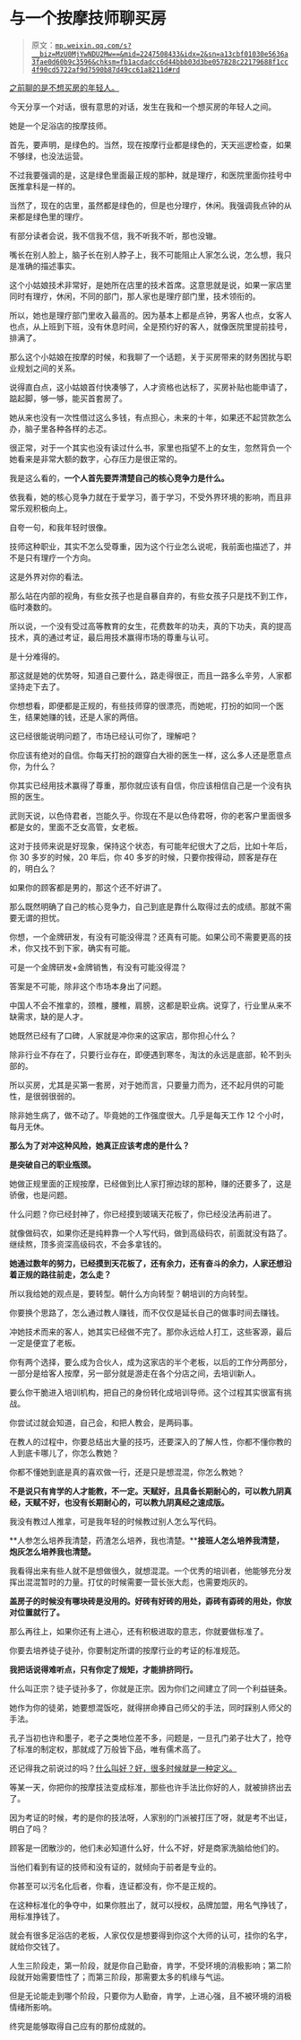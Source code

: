# 与一个按摩技师聊买房

> 原文：[`mp.weixin.qq.com/s?__biz=MzU0MjYwNDU2Mw==&mid=2247508433&idx=2&sn=a13cbf01030e5636a3fae0d60b9c3596&chksm=fb1acdadcc6d44bbb03d3be057828c22179688f1cc4f90cd5722af9d7590b87d49cc61a8211d#rd`](http://mp.weixin.qq.com/s?__biz=MzU0MjYwNDU2Mw==&mid=2247508433&idx=2&sn=a13cbf01030e5636a3fae0d60b9c3596&chksm=fb1acdadcc6d44bbb03d3be057828c22179688f1cc4f90cd5722af9d7590b87d49cc61a8211d#rd)

[之前聊的是不想买房的年轻人。](http://mp.weixin.qq.com/s?__biz=MzU0MjYwNDU2Mw==&mid=2247508425&idx=1&sn=6c3936a02643f203df36337d8453989a&chksm=fb1acdb5cc6d44a3c66b9cb9ba3fda55f6831e815bc26c7f3f3727e08a1e01e1656975225189&scene=21#wechat_redirect)

今天分享一个对话，很有意思的对话，发生在我和一个想买房的年轻人之间。

她是一个足浴店的按摩技师。

首先，要声明，是绿色的。当然，现在按摩行业都是绿色的，天天巡逻检查，如果不够绿，也没法运营。 

不过我要强调的是，这是绿色里面最正规的那种，就是理疗，和医院里面你挂号中医推拿科是一样的。

当然了，现在的店里，虽然都是绿色的，但是也分理疗，休闲。我强调我点钟的从来都是绿色里的理疗。

有部分读者会说，我不信我不信，我不听我不听，那也没辙。

嘴长在别人脸上，脑子长在别人脖子上，我不可能阻止人家怎么说，怎么想，我只是准确的描述事实。 

这个小姑娘技术非常好，是她所在店里的技术首席。这意思就是说，如果一家店里同时有理疗，休闲，不同的部门，那人家也是理疗部门里，技术领衔的。 

所以，她也是理疗部门里收入最高的。因为基本上都是点钟，男客人也点，女客人也点，从上班到下班，没有休息时间，全是预约好的客人，就像医院里提前挂号，排满了。

那么这个小姑娘在按摩的时候，和我聊了一个话题，关于买房带来的财务困扰与职业规划之间的关系。 

说得直白点，这小姑娘首付快凑够了，人才资格也达标了，买房补贴也能申请了，踮起脚，够一够，能买首套房了。

她从来也没有一次性借过这么多钱，有点担心，未来的十年，如果还不起贷款怎么办，脑子里各种各样的忐忑。

很正常，对于一个其实也没有读过什么书，家里也指望不上的女生，忽然背负一个她看来是非常大额的数字，心存压力是很正常的。

我是这么看的，**一个人首先要弄清楚自己的核心竞争力是什么。**

依我看，她的核心竞争力就在于爱学习，善于学习，不受外界环境的影响，而且非常乐观积极向上。

自夸一句，和我年轻时很像。 

技师这种职业，其实不怎么受尊重，因为这个行业怎么说呢，我前面也描述了，并不是只有理疗一个方向。 

这是外界对你的看法。 

那么站在内部的视角，有些女孩子也是自暴自弃的，有些女孩子只是找不到工作，临时凑数的。

所以说，一个没有受过高等教育的女生，花费数年的功夫，真的下功夫，真的提高技术，真的通过考证，最后用技术赢得市场的尊重与认可。

是十分难得的。

那这就是她的优势呀，知道自己要什么，路走得很正，而且一路多么辛劳，人家都坚持走下去了。

你想想看，即便都是正规的，有些技师穿的很漂亮，而她呢，打扮的如同一个医生，结果她赚的钱，还是人家的两倍。 

这已经很能说明问题了，市场已经认可你了，理解吧？ 

你应该有绝对的自信。你每天打扮的跟穿白大褂的医生一样，这么多人还是愿意点你，为什么？

你其实已经用技术赢得了尊重，那你就应该有自信，你应该相信自己是一个没有执照的医生。 

武则天说，以色侍君者，岂能久乎。你现在不是以色侍君呀，你的老客户里面很多都是女的，里面不乏女高管，女老板。 

这对于技师来说是好现象，保持这个状态，有可能年纪很大了之后，比如十年后，你 30 多岁的时候，20 年后，你 40 多岁的时候，只要你按得动，顾客是存在的，明白么？ 

如果你的顾客都是男的，那这个还不好讲了。 

那么既然明确了自己的核心竞争力，自己到底是靠什么取得过去的成绩。那就不需要无谓的担忧。 

你想，一个金牌研发，有没有可能没得混？还真有可能。如果公司不需要更高的技术，你又找不到下家，确实有可能。 

可是一个金牌研发+金牌销售，有没有可能没得混？ 

答案是不可能，除非这个市场本身出了问题。

中国人不会不推拿的，颈椎，腰椎，肩膀，这都是职业病。说穿了，行业里从来不缺需求，缺的是人才。 

她既然已经有了口碑，人家就是冲你来的这家店，那你担心什么？ 

除非行业不存在了，只要行业存在，即便遇到寒冬，淘汰的永远是底部，轮不到头部的。 

所以买房，尤其是买第一套房，对于她而言，只要量力而为，还不起月供的可能性，是很弱很弱的。 

除非她生病了，做不动了。毕竟她的工作强度很大。几乎是每天工作 12 个小时，每月无休。

**那么为了对冲这种风险，她真正应该考虑的是什么？** 

**是突破自己的职业瓶颈。** 

她做正规里面的正规按摩，已经做到比人家打擦边球的那种，赚的还要多了，这是骄傲，也是问题。 

什么问题？你已经封神了，你已经摸到玻璃天花板了，你已经没法再前进了。 

就像做码农，如果你还是纯粹靠一个人写代码，做到高级码农，前面就没有路了。继续熬，顶多资深高级码农，不会多拿钱的。 

**她通过数年的努力，已经摸到天花板了，还有余力，还有奋斗的余力，人家还想沿着正规的路往前走，怎么走？**

所以我给她的观点是，要转型。朝什么方向转型？朝培训的方向转型。

你要换个思路了，怎么通过教人赚钱，而不仅仅是延长自己的做事时间去赚钱。 

冲她技术而来的客人，她其实已经做不完了。那你永远给人打工，这些客源，最后一定是便宜了老板。 

你有两个选择，要么成为合伙人，成为这家店的半个老板，以后的工作分两部分，一部分是给客人按摩，另一部分就是游走在各个分店之间，去培训新人。 

要么你干脆进入培训机构，把自己的身份转化成培训导师。这个过程其实很富有挑战。 

你尝试过就会知道，自己会，和把人教会，是两码事。

在教人的过程中，你要总结出大量的技巧，还要深入的了解人性，你都不懂你教的人到底卡哪儿了，你怎么教她？ 

你都不懂她到底是真的喜欢做一行，还是只是想混混，你怎么教她？

**不是说只有肯学的人才能教，不一定。天赋好，且具备长期耐心的，可以教九阴真经，天赋不好，也没有长期耐心的，可以教九阴真经之速成版。** 

我没有教过人推拿，可是我年轻的时候教过别人怎么写代码。 

**人参怎么培养我清楚，药渣怎么培养，我也清楚。****接班人怎么培养我清楚，炮灰怎么培养我也清楚。**

我看得出来有些人就不是想做很久，就想混混。一个优秀的培训者，他能够充分发挥出混混暂时的力量。打仗的时候需要一营长张大彪，也需要炮灰的。

**盖房子的时候没有哪块砖是没用的。好砖有好砖的用处，孬砖有孬砖的用处，你放对位置就行了。**

那么再往上，如果你还有上进心，还有积极进取的意志，你就要做标准了。 

你要去培养徒子徒孙，你要制定所谓的按摩行业的考证的标准规范。 

**我把话说得难听点，只有你定了规矩，才能排挤同行。** 

什么叫正宗？徒子徒孙多了，你就是正宗。因为你们之间建立了同一个利益链条。 

她作为你的徒弟，她要想混饭吃，就得拼命捧自己师父的手法，同时踩别人师父的手法。 

孔子当初也许和墨子，老子之类地位差不多，问题是，一旦孔门弟子壮大了，抢夺了标准的制定权，那就成了万般皆下品，唯有儒术高了。 

还记得我之前说过的吗？[什么叫好？好，很多时候就是一种定义。](https://mp.weixin.qq.com/s?__biz=MzU0MjYwNDU2Mw==&mid=2247508104&idx=2&sn=022d214b52384609e93cf726eeb578f3&chksm=fb1accf4cc6d45e2499b392c05b80972020c5524586ddf41c9ee58c5b70fa364ee67ca12bb8e&token=277112139&lang=zh_CN&scene=21#wechat_redirect)

等某一天，你把你的按摩技法变成标准，那些也许手法比你好的人，就被排挤出去了。 

因为考证的时候，考的是你的技法呀，人家别的门派被打压了呀，就是考不出证，明白了吗？

顾客是一团散沙的，他们未必知道什么好，什么不好，好是商家洗脑给他们的。

当他们看到有证的技师和没有证的，就倾向于前者是专业的。 

你甚至可以污名化后者，你看，连证都没有，你不是正规的。 

在这种标准化的争夺中，如果你胜出了，就可以授权，品牌加盟，用名气挣钱了，用标准挣钱了。 

就会有很多足浴店的老板，人家仅仅是想要得到你这个大师的认可，挂你的名字，就给你交钱了。 

人生三阶段走，第一阶段，就是你自己勤奋，肯学，不受环境的消极影响；第二阶段就开始需要悟性了；而第三阶段，那需要太多的机缘与气运。 

但是无论能走到哪个阶段，只要你为人勤奋，肯学，上进心强，且不被环境的消极情绪所影响。 

终究是能够取得自己应有的那份成就的。